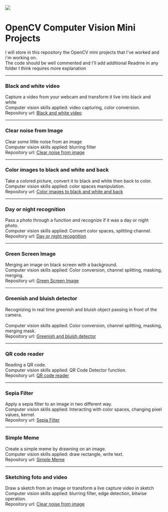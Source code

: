 ![](https://www.meccanismocomplesso.org/wp-content/uploads/2020/03/Open-CV-Computer-Vision-for-Python.jpg)




# OpenCV Computer Vision Mini Projects

I will store in this repository the OpenCV mini projects that I've worked and i'm working on.<br>
The code should be well commented and I'll add additional Readme in any folder I think requires more explanation<br>


---

### Black and white video
Capture a video from your webcam and transform it live into black and white<br>
Computer vision skills applied: video capturing, color conversion.  <br>
Repository url: [Black and white video](https://github.com/lpianta/OpenCV_MiniProjects/tree/main/Black%20and%20white%20video)  

---

### Clear noise from Image
Clear some little noise from an image   <br>
Computer vision skills applied: blurring filter <br>
Repository url: [Clear noise from image](https://github.com/lpianta/OpenCV_MiniProjects/tree/main/Clear%20noise%20from%20image)

---

### Color images to black and white and back
Take a colored picture, convert it to black and white then back to color. <br>
Computer vision skills applied: color spaces manipulation. <br>
Repository url: [Color images to black and white and back](https://github.com/lpianta/OpenCV_MiniProjects/tree/main/Color%20images%20to%20black%20and%20white%20and%20back)

---

### Day or night recognition
Pass a photo through a function and recognize if it was a day or night photo. <br>
Computer vision skills applied: Convert color spaces, splitting channel. <br>
Repository url: [Day or night recognition](https://github.com/lpianta/OpenCV_MiniProjects/tree/main/Day%20or%20night%20recognition)

---

### Green Screen Image
Merging an image on black screen with a background. <br>
Computer vision skills applied: Color conversion, channel splitting, masking, merging. <br>
Repository url: [Green Screen Image](https://github.com/lpianta/OpenCV_MiniProjects/tree/main/Green%20Screen%20Image)

---

### Greenish and bluish detector
Recognizing in real time greenish and bluish object passing in front of the camera. <br>  
Computer vision skills applied: Color conversion, channel splitting, masking, merging mask. <br>
Repository url: [Greenish and bluish detector](https://github.com/lpianta/OpenCV_MiniProjects/tree/main/Greenish%20and%20bluish%20detector)

---

### QR code reader
Reading a QR code. <br>
Computer vision skills applied: QR Code Detector function. <br>
Repository url: [QR code reader](https://github.com/lpianta/OpenCV_MiniProjects/tree/main/QR%20code%20reader)

---

### Sepia Filter
Apply a sepia filter to an image in two different way. <br>
Computer vision skills applied: Interacting with color spaces, changing pixel values, kernel. <br>
Repository url: [Sepia Filter](https://github.com/lpianta/OpenCV_MiniProjects/tree/main/Sepia%20Filter)

---

### Simple Meme
Create a simple meme by drawning on an image. <br> 
Computer vision skills applied: draw rectangle, write text. <br>
Repository url: [Simple Meme](https://github.com/lpianta/OpenCV_MiniProjects/tree/main/Simple%20Meme)

---

### Sketching foto and video
Draw a sketch from an image or transform a live capture video in sketch<br>
Computer vision skills applied: blurring filter, edge detection, bitwise operation. <br>
Repository url: [Clear noise from image](https://github.com/lpianta/OpenCV_MiniProjects/tree/main/Clear%20noise%20from%20image)
